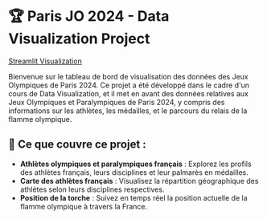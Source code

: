 # 🏆 Paris JO 2024 - Data Visualization Project   

[Streamlit Visualization](https://jo2024visualization.streamlit.app/)

Bienvenue sur le tableau de bord de visualisation des données des Jeux Olympiques de Paris 2024. Ce projet a été développé dans le cadre d'un cours de Data Visualization, et il met en avant des données relatives aux Jeux Olympiques et Paralympiques de Paris 2024, y compris des informations sur les athlètes, les médailles, et le parcours du relais de la flamme olympique.

## 🚀 Ce que couvre ce projet :

- **Athlètes olympiques et paralympiques français** : Explorez les profils des athlètes français, leurs disciplines et leur palmarès en médailles.
- **Carte des athlètes français** : Visualisez la répartition géographique des athlètes selon leurs disciplines respectives.
- **Position de la torche** : Suivez en temps réel la position actuelle de la flamme olympique à travers la France.
